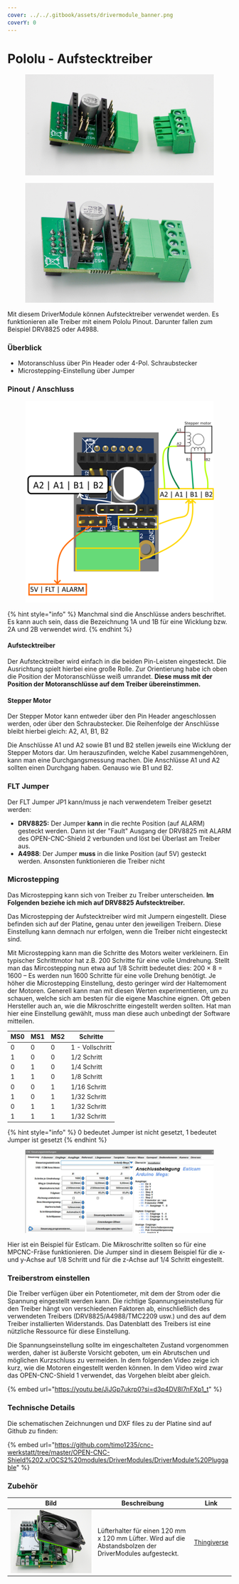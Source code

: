 ```yaml
---
cover: ../../.gitbook/assets/drivermodule_banner.png
coverY: 0
---
```


# Pololu - Aufstecktreiber

<div><figure><img src="../../.gitbook/assets/driver pololu-2-1200px (1).jpg" alt=""><figcaption></figcaption></figure> <figure><img src="../../.gitbook/assets/driver pololu-3-1200px.jpg" alt=""><figcaption></figcaption></figure></div>

Mit diesem DriverModule können Aufstecktreiber verwendet werden. Es funktionieren alle Treiber mit einem Pololu Pinout. Darunter fallen zum Beispiel DRV8825 oder A4988.&#x20;

### Überblick

* Motoranschluss über Pin Header oder 4-Pol. Schraubstecker
* Microstepping-Einstellung über Jumper

### Pinout **/ Anschluss**

<figure><img src="../../.gitbook/assets/pololu connection.png" alt=""><figcaption></figcaption></figure>

{% hint style="info" %}
Manchmal sind die Anschlüsse anders beschriftet. Es kann auch sein, dass die Bezeichnung 1A und 1B für eine Wicklung bzw. 2A und 2B verwendet wird.
{% endhint %}

#### Aufstecktreiber

Der Aufstecktreiber wird einfach in die beiden Pin-Leisten eingesteckt. Die Ausrichtung spielt hierbei eine große Rolle. Zur Orientierung habe ich oben die Position der Motoranschlüsse weiß umrandet. **Diese muss mit der Position der Motoranschlüsse auf dem Treiber übereinstimmen.**

#### Stepper Motor

Der Stepper Motor kann entweder über den Pin Header angeschlossen werden, oder über den Schraubstecker. Die Reihenfolge der Anschlüsse bleibt hierbei gleich: A2, A1, B1, B2

Die Anschlüsse A1 und A2 sowie B1 und B2 stellen jeweils eine Wicklung der Stepper Motors dar. Um herauszufinden, welche Kabel zusammengehören, kann man eine Durchgangsmessung machen. Die Anschlüsse A1 und A2 sollten einen Durchgang haben. Genauso wie B1 und B2.

### FLT Jumper

Der FLT Jumper JP1 kann/muss je nach verwendetem Treiber gesetzt werden:

* **DRV8825:** Der Jumper **kann** in die rechte Position (auf ALARM) gesteckt werden. Dann ist der "Fault" Ausgang der DRV8825 mit ALARM des OPEN-CNC-Shield 2 verbunden und löst bei Überlast am Treiber aus.&#x20;
* **A4988**: Der Jumper **muss** in die linke Position (auf 5V) gesteckt werden. Ansonsten funktionieren die Treiber nicht

### Microstepping

Das Microstepping kann sich von Treiber zu Treiber unterscheiden. **Im Folgenden beziehe ich mich auf DRV8825 Aufstecktreiber.**

Das Microstepping der Aufstecktreiber wird mit Jumpern eingestellt. Diese befinden sich auf der Platin&#x65;**,** genau unter den jeweiligen Treibern. Diese Einstellung kann demnach nur erfolgen, wenn die Treiber nicht eingesteckt sind.

Mit Microstepping kann man die Schritte des Motors weiter verkleinern. Ein typischer Schrittmotor hat z.B. 200 Schritte für eine volle Umdrehung. Stellt man das Mircostepping nun etwa auf 1/8 Schritt bedeutet dies: 200 × 8 = 1600 – Es werden nun 1600 Schritte für eine volle Drehung benötigt. Je höher die Microstepping Einstellung, desto geringer wird der Haltemoment der Motoren. Generell kann man mit diesen Werten experimentieren, um zu schauen, welche sich am besten für die eigene Maschine eignen. Oft geben Hersteller auch an, wie die Mikroschritte eingestellt werden sollten. Hat man hier eine Einstellung gewählt, muss man diese auch unbedingt der Software mitteilen.

| MS0 | MS1 | MS2 | Schritte        |
| --- | --- | --- | --------------- |
| 0   | 0   | 0   | 1 - Vollschritt |
| 1   | 0   | 0   | 1/2 Schritt     |
| 0   | 1   | 0   | 1/4 Schritt     |
| 1   | 1   | 0   | 1/8 Schritt     |
| 0   | 0   | 1   | 1/16 Schritt    |
| 1   | 0   | 1   | 1/32 Schritt    |
| 0   | 1   | 1   | 1/32 Schritt    |
| 1   | 1   | 1   | 1/32 Schritt    |

{% hint style="info" %}
0 bedeutet Jumper ist nicht gesetzt, 1 bedeutet Jumper ist gesetzt
{% endhint %}

<figure><img src="../../.gitbook/assets/estlcam_microstepps.jpg" alt=""><figcaption></figcaption></figure>

Hier ist ein Beispiel für Estlcam. Die Mikroschritte sollten so für eine MPCNC-Fräse funktionieren. Die Jumper sind in diesem Beispiel für die x- und y-Achse auf 1/8 Schritt und für die z-Achse auf 1/4 Schritt eingestellt.

### Treiberstrom einstellen

Die Treiber verfügen über ein Potentiometer, mit dem der Strom oder die Spannung eingestellt werden kann. Die richtige Spannungseinstellung für den Treiber hängt von verschiedenen Faktoren ab, einschließlich des verwendeten Treibers (DRV8825/A4988/TMC2209 usw.) und des auf dem Treiber installierten Widerstands. Das Datenblatt des Treibers ist eine nützliche Ressource für diese Einstellung.

Die Spannungseinstellung sollte im eingeschalteten Zustand vorgenommen werden, daher ist äußerste Vorsicht geboten, um ein Abrutschen und möglichen Kurzschluss zu vermeiden. In dem folgenden Video zeige ich kurz, wie die Motoren eingestellt werden können. In dem Video wird zwar das OPEN-CNC-Shield 1 verwendet, das Vorgehen bleibt aber gleich.

{% embed url="https://youtu.be/JiJGp7ukrp0?si=d3p4DV8l7nFXp1_t" %}

### Technische Details

Die schematischen Zeichnungen und DXF files zu der Platine sind auf Github zu finden:

{% embed url="https://github.com/timo1235/cnc-werkstatt/tree/master/OPEN-CNC-Shield%202.x/OCS2%20modules/DriverModules/DriverModule%20Pluggable" %}

### Zubehör

| Bild                                                     | Beschreibung                                                                                              | Link                                                     |
| -------------------------------------------------------- | --------------------------------------------------------------------------------------------------------- | -------------------------------------------------------- |
| ![](<../../.gitbook/assets/ocs2 fan mount-4-1200px.jpg>) | Lüfterhalter für einen 120 mm x 120 mm Lüfter. Wird auf die Abstandsbolzen der DriverModules aufgesteckt. | [Thingiverse](https://www.thingiverse.com/thing:5643127) |
